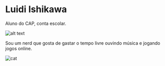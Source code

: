 # Luidi Ishikawa
Aluno do CAP, conta escolar.

![alt text](https://media.tenor.com/PqH8LjLLYuMAAAAd/higurashi-gou.gif)

Sou um nerd que gosta de gastar o tempo livre ouvindo música e jogando jogos online.

![cat](https://github.com/luidi0/luidi0/assets/137802432/4503ea1d-ff84-410a-8e5a-1273bc4016a9)



<!--
luidi0/luidi0 is a ✨ special ✨ repository because its `README.md` (this file) appears on your GitHub profile.
You can click the Preview link to take a look at your changes.
-->
